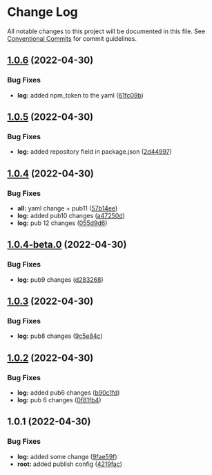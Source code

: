 # Change Log

All notable changes to this project will be documented in this file.
See [Conventional Commits](https://conventionalcommits.org) for commit guidelines.

## [1.0.6](https://github.com/subhranshudas/ghpubtest/compare/@dasubh/ghpub@1.0.5...@dasubh/ghpub@1.0.6) (2022-04-30)


### Bug Fixes

* **log:** added npm_token to the yaml ([61fc09b](https://github.com/subhranshudas/ghpubtest/commit/61fc09b759b399fc46a62bd590c775a1b91b2536))





## [1.0.5](https://github.com/subhranshudas/ghpubtest/compare/@dasubh/ghpub@1.0.4...@dasubh/ghpub@1.0.5) (2022-04-30)


### Bug Fixes

* **log:** added repository field in package.json ([2d44997](https://github.com/subhranshudas/ghpubtest/commit/2d44997380737a4c92a5fad2b42a99669cbee6d9))





## [1.0.4](https://github.com/subhranshudas/ghpubtest/compare/@dasubh/ghpub@1.0.4-beta.0...@dasubh/ghpub@1.0.4) (2022-04-30)


### Bug Fixes

* **all:** yaml change + pub11 ([57b14ee](https://github.com/subhranshudas/ghpubtest/commit/57b14ee31b48428f5a4d2e1b78b9031150e33b27))
* **log:** added pub10 changes ([a47250d](https://github.com/subhranshudas/ghpubtest/commit/a47250d611846d7f8f2a6b917cb00d26db5291f7))
* **log:** pub 12 changes ([055d9d6](https://github.com/subhranshudas/ghpubtest/commit/055d9d67d642ffde205c39bd2c5fc33b52c11f32))





## [1.0.4-beta.0](https://github.com/subhranshudas/ghpubtest/compare/@dasubh/ghpub@1.0.3...@dasubh/ghpub@1.0.4-beta.0) (2022-04-30)


### Bug Fixes

* **log:** pub9 changes ([d283268](https://github.com/subhranshudas/ghpubtest/commit/d283268c9a2ef216d96fc2cc0f69912bd61cdf8e))





## [1.0.3](https://github.com/subhranshudas/ghpubtest/compare/@dasubh/ghpub@1.0.2...@dasubh/ghpub@1.0.3) (2022-04-30)


### Bug Fixes

* **log:** pub8 changes ([9c5e84c](https://github.com/subhranshudas/ghpubtest/commit/9c5e84c2df76bdca25b9b0efac36ef2f73081942))





## [1.0.2](https://github.com/subhranshudas/ghpubtest/compare/@dasubh/ghpub@1.0.1...@dasubh/ghpub@1.0.2) (2022-04-30)


### Bug Fixes

* **log:** added pub6 changes ([b90c1fd](https://github.com/subhranshudas/ghpubtest/commit/b90c1fd43f38a53e1ef1a2b4af6cd1e11763a760))
* **log:** pub 6 changes ([0f81fb4](https://github.com/subhranshudas/ghpubtest/commit/0f81fb488a5d0ffcb999f8b30de39ad2d17313cc))





## 1.0.1 (2022-04-30)


### Bug Fixes

* **log:** added some change ([9fae59f](https://github.com/subhranshudas/ghpubtest/commit/9fae59fa01bb4099248d7b3417c95877825a1e5b))
* **root:** added publish config ([4219fac](https://github.com/subhranshudas/ghpubtest/commit/4219facfd569bc114dc4c25d4da12553ebad5af1))
